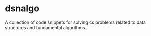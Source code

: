 # dsnalgo

A collection of code snippets for solving cs problems related to data structures and fundamental algorithms.
